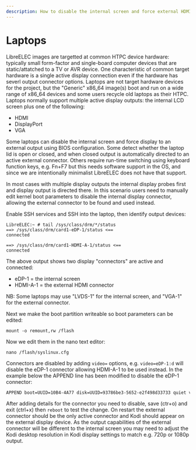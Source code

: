 ```yaml
---
description: How to disable the internal screen and force external HDMI/DP/VGA output
---
```


# Laptops

LibreELEC images are targetted at common HTPC device hardware: typically small form-factor and single-board computer devices that are static/attatched to a TV or AVR device. One characteristic of common target hardware is a single active display connection even if the hardware has severl output connector options. Laptops are not target hardware devices for the project, but the "Generic" x86\_64 image(s) boot and run on a wide range of x86\_64 devices and some users recycle old laptops as their HTPC. Laptops normally support multiple active display outputs: the internal LCD screen plus one of the following:

* HDMI
* DisplayPort
* VGA

Some laptops can disable the internal screen and force display to an external output using BIOS configuration. Some detect whether the laptop lid is open or closed, and when closed output is automatically directed to an active external connector. Others require run-time switching using keyboard function keys, e.g. Fn+F7 but this needs software support in the OS, and since we are intentionally minimalist LibreELEC does not have that support.

In most cases with multiple display outputs the internal display probes first and display output is directed there. In this scenario users need to manually edit kernel boot parameters to disable the internal display connector, allowing the external connector to be found and used instead.&#x20;

Enable SSH services and SSH into the laptop, then identify output devices:

```shell
LibreELEC:~ # tail /sys/class/drm/*/status
==> /sys/class/drm/card1-eDP-1/status <==
connected

==> /sys/class/drm/card1-HDMI-A-1/status <==
connected
```

The above output shows two display "connectors" are active and connected:

* eDP-1 = the internal screen
* HDMI-A-1 = the external HDMI connector

NB: Some laptops may use "LVDS-1" for the internal screen, and "VGA-1" for the external connector.

Next we make the boot partition writeable so boot parameters can be edited:

```shell
mount -o remount,rw /flash
```

Now we edit them in the nano text editor:

```shell
nano /flash/syslinux.cfg
```

Connectors are disabled by adding `video=` options, e.g. `video=eDP-1:d` will disable the eDP-1 connector allowing HDMI-A-1 to be used instead. In the example below the APPEND line has been modified to disable the eDP-1 connector:

```sh
APPEND boot=UUID=10B4-4A77 disk=UUID=93786be3-5652-e2f498d33733 quiet video=eDP-1:d
```

After adding details for the connector you need to disable, save (ctr+o) and exit (ctrl+x) then `reboot` to test the change. On restart the external connector should be the only active connector and Kodi should appear on the external display device. As the output capabilities of the external connector will be different to the internal screen you may need to adjust the Kodi desktop resolution in Kodi display settings to match e.g. 720p or 1080p output.
